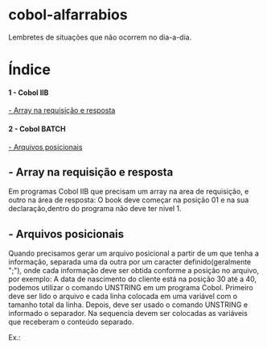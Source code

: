 # cobol-alfarrabios
Lembretes de situações que não ocorrem no dia-a-dia.

<h1>Índice</h1>
<h4>1 - Cobol IIB</h4>
<a href="#C1">- Array na requisição e resposta</a><br>
<h4>2 - Cobol BATCH</h4>
<a href="#C2">- Arquivos posicionais</a><br>

<h2> <a name="C1"> - Array na requisição e resposta</ a></h2>

  Em programas Cobol IIB que precisam um array na area de requisição, e outro na área de resposta: 
  O book deve começar na posição 01 e na sua declaração,dentro do programa não deve ter nivel 1. 

<h2> <a name="C2"> - Arquivos posicionais</ a></h2>

  Quando precisamos gerar um arquivo posicional a partir de um que tenha a informação, separada uma da outra por um caracter definido(geralmente ";"), onde cada informação deve ser obtida conforme a posição no arquivo, por exemplo: A data de nascimento do cliente está na posição 30 até a 40, podemos utilizar o comando UNSTRING em um programa Cobol. Primeiro deve ser lido o arquivo e cada linha colocada em uma variável com o tamanho total da linha. Depois, deve ser usado o comando UNSTRING e informado o separador. Na sequencia devem ser colocadas as variáveis que receberam o conteúdo separado.
  
  Ex.:
  
  
